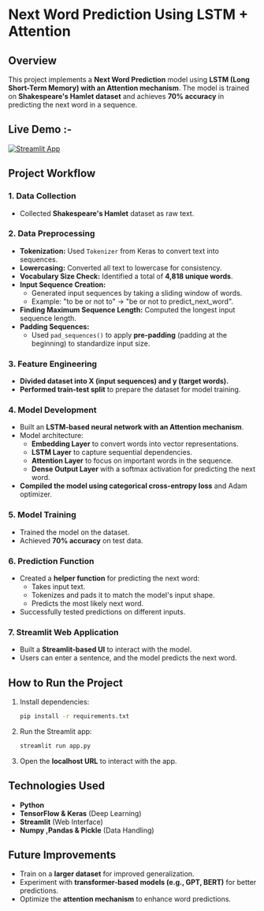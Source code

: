 # Next Word Prediction Using LSTM + Attention

## Overview
This project implements a **Next Word Prediction** model using **LSTM (Long Short-Term Memory) with an Attention mechanism**. The model is trained on **Shakespeare's Hamlet dataset** and achieves **70% accuracy** in predicting the next word in a sequence.

## Live Demo :-

[![Streamlit App](https://img.shields.io/badge/Streamlit-App-blue)](https://next-word-prediction-by-prince.streamlit.app/)

## Project Workflow

### 1. Data Collection
- Collected **Shakespeare's Hamlet** dataset as raw text.

### 2. Data Preprocessing
- **Tokenization:** Used `Tokenizer` from Keras to convert text into sequences.
- **Lowercasing:** Converted all text to lowercase for consistency.
- **Vocabulary Size Check:** Identified a total of **4,818 unique words**.
- **Input Sequence Creation:**
  - Generated input sequences by taking a sliding window of words.
  - Example: "to be or not to" → "be or not to predict_next_word".
- **Finding Maximum Sequence Length:** Computed the longest input sequence length.
- **Padding Sequences:**
  - Used `pad_sequences()` to apply **pre-padding** (padding at the beginning) to standardize input size.

### 3. Feature Engineering
- **Divided dataset into X (input sequences) and y (target words).**
- **Performed train-test split** to prepare the dataset for model training.

### 4. Model Development
- Built an **LSTM-based neural network with an Attention mechanism**.
- Model architecture:
  - **Embedding Layer** to convert words into vector representations.
  - **LSTM Layer** to capture sequential dependencies.
  - **Attention Layer** to focus on important words in the sequence.
  - **Dense Output Layer** with a softmax activation for predicting the next word.
- **Compiled the model using categorical cross-entropy loss** and Adam optimizer.

### 5. Model Training
- Trained the model on the dataset.
- Achieved **70% accuracy** on test data.

### 6. Prediction Function
- Created a **helper function** for predicting the next word:
  - Takes input text.
  - Tokenizes and pads it to match the model's input shape.
  - Predicts the most likely next word.
- Successfully tested predictions on different inputs.

### 7. Streamlit Web Application
- Built a **Streamlit-based UI** to interact with the model.
- Users can enter a sentence, and the model predicts the next word.

## How to Run the Project
1. Install dependencies:
   ```bash
   pip install -r requirements.txt
   ```
2. Run the Streamlit app:
   ```bash
   streamlit run app.py
   ```
3. Open the **localhost URL** to interact with the app.

## Technologies Used
- **Python**
- **TensorFlow & Keras** (Deep Learning)
- **Streamlit** (Web Interface)
- **Numpy ,Pandas & Pickle** (Data Handling)

## Future Improvements
- Train on a **larger dataset** for improved generalization.
- Experiment with **transformer-based models (e.g., GPT, BERT)** for better predictions.
- Optimize the **attention mechanism** to enhance word predictions.
